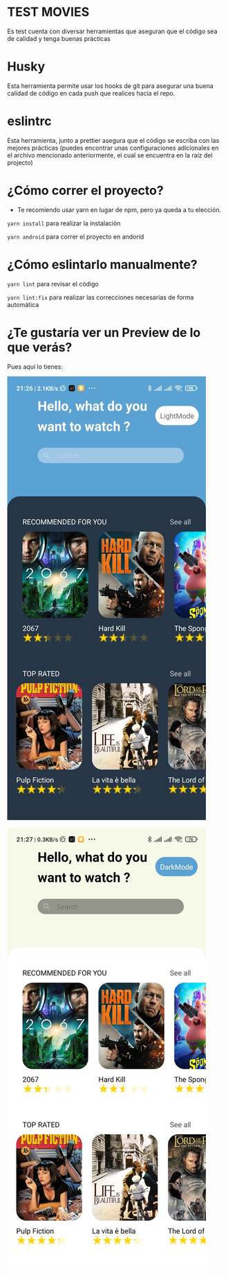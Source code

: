# TEST MOVIES

Es test cuenta con diversar herramientas que aseguran que el código sea de calidad y tenga buenas prácticas

# Husky

Esta herramienta permite usar los hooks de git para asegurar una buena calidad de código en cada push que realices hacia el repo.

# eslintrc

Esta herramienta, junto a prettier asegura que el código se escriba con las mejores prácticas (puedes encontrar unas configuraciones adicionales en el archivo mencionado anteriormente, el cual se encuentra en la raíz del projecto)

# ¿Cómo correr el proyecto?

- Te recomiendo usar yarn en lugar de npm, pero ya queda a tu elección.

`yarn install` para realizar la instalación
  
`yarn android` para correr el proyecto en andorid

# ¿Cómo eslintarlo manualmente?

`yarn lint` para revisar el código
  
`yarn lint:fix` para realizar las correcciones necesarias de forma automática

# ¿Te gustaría ver un Preview de lo que verás?

Pues aquí lo tienes:


![DarkTheme](./.readme-static/darkTheme.jpg) 
  
![LightTheme](./.readme-static/lightTheme.jpg)

